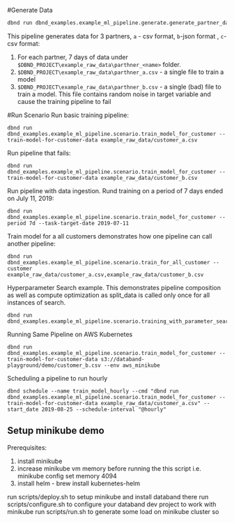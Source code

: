 #Generate Data

```bash
dbnd run dbnd_examples.example_ml_pipeline.generate.generate_partner_data
```
This pipeline generates data for 3 partners, `a` - csv format, `b`-json format , `c`-csv format:
1. For each partner, 7 days of data under ```$DBND_PROJECT\example_raw_data\parthner_<name>``` folder.
2. ```$DBND_PROJECT\example_raw_data\parthner_a.csv``` - a single file to train a model
3. ```$DBND_PROJECT\example_raw_data\parthner_b.csv``` - a single (bad) file to train a model.
This file contains random noise in target variable and cause the training pipeline to fail

#Run Scenario
Run basic training pipeline:
```
dbnd run dbnd_examples.example_ml_pipeline.scenario.train_model_for_customer --train-model-for-customer-data example_raw_data/customer_a.csv
```

Run pipeline that fails:
```
dbnd run dbnd_examples.example_ml_pipeline.scenario.train_model_for_customer --train-model-for-customer-data example_raw_data/customer_b.csv
```

Run pipeline with data ingestion. Rund training on a period of 7 days ended on July 11, 2019:
```
dbnd run dbnd_examples.example_ml_pipeline.scenario.train_model_for_customer --period 7d --task-target-date 2019-07-11
```

Train model for a all customers demonstrates how one pipeline can call another pipeline:
```
dbnd run dbnd_examples.example_ml_pipeline.scenario.train_for_all_customer --customer example_raw_data/customer_a.csv,example_raw_data/customer_b.csv
```

Hyperparameter Search example. This demonstrates pipeline composition as well as compute optimization as split_data is called only once for all instances of search.
```
dbnd run dbnd_examples.example_ml_pipeline.scenario.training_with_parameter_search
```

Running Same Pipeline on AWS Kubernetes
```
dbnd run dbnd_examples.example_ml_pipeline.scenario.train_model_for_customer --train-model-for-customer-data s3://databand-playground/demo/customer_b.csv --env aws_minikube
```

Scheduling a pipeline to run hourly
```
dbnd schedule --name train_model_hourly --cmd "dbnd run dbnd_examples.example_ml_pipeline.scenario.train_model_for_customer --train-model-for-customer-data example_raw_data/customer_a.csv" --start_date 2019-08-25 --schedule-interval "@hourly"
```


## Setup minikube demo
Prerequisites:
 1. install  minikube
 2. increase minikube vm memory before running the this script i.e. minikube config set memory 4094
 3. install helm - brew install kubernetes-helm


run scripts/deploy.sh to setup minikube and install databand there
run scripts/configure.sh to configure your databand dev project to work with minikube
run scripts/run.sh to generate some load on minikube cluster so
